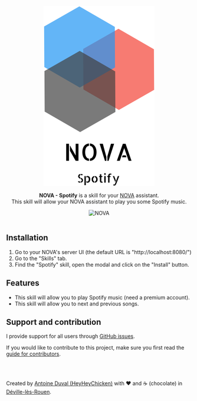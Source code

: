 <div align="center">
<a href="//nova-assistant.com" rel="nofollow">
<img src="https://github.com/HeyHeyChicken/NOVA-Spotify/blob/master/resources/nova-logo.svg" alt="NOVA" width="300">
</a>

**NOVA - Spotify** is a skill for your [NOVA](//github.com/HeyHeyChicken/NOVA) assistant.<br>
This skill will allow your NOVA assistant to play you some Spotify music.
<br>

<img src="https://github.com/HeyHeyChicken/NOVA-Spotify/blob/master/resources/screenshot.jpg" alt="NOVA" width="800">
</div>

<br>

## Installation

1) Go to your NOVA's server UI (the default URL is "http://localhost:8080/")
2) Go to the "Skills" tab.
3) Find the "Spotify" skill, open the modal and click on the "Install" button.

## Features

- This skill will allow you to play Spotify music (need a premium account).
- This skill will allow you to next and previous songs.

## Support and contribution

I provide support for all users through [GitHub issues](//github.com/HeyHeyChicken/NOVA-Spotify/issues).

If you would like to contribute to this project, make sure you first read the [guide for contributors](//github.com/HeyHeyChicken/NOVA/blob/master/CONTRIBUTING.md).

<br>
<br>

Created by [Antoine Duval (HeyHeyChicken)](//antoine.cuffel.fr) with ❤ and ☕ (chocolate) in [Déville-lès-Rouen](//en.wikipedia.org/wiki/Déville-lès-Rouen).
